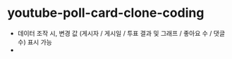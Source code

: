 # youtube-poll-card-clone-coding
- 데이터 조작 시, 변경 값 (게시자 / 게시일 / 투표 결과 및 그래프 / 좋아요 수 / 댓글 수) 표시 가능
- 


